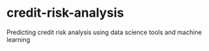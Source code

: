# credit-risk-analysis
Predicting credit risk analysis using data science tools and machine learning
